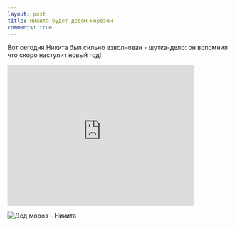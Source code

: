 ```yaml
---
layout: post
title: Никита будет дедом морозом
comments: true 
---
```


Вот сегодня Никита был сильно взволнован - шутка-дело: он вспомнил что скоро наступит новый год!

<iframe width="420" height="315" src="https://www.youtube.com/embed/s0xmkIKDBhM" frameborder="0" allowfullscreen></iframe>


![Дед мороз - Никита](http://slavs.org.ua/img/bilini/ded_moroz/03.jpg)


